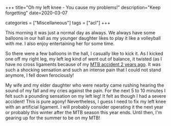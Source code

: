 +++
title="Oh my left knee - You cause my problems!"
description="Keep forgetting"
date=2020-03-07

categories = ["Miscellaneous"]
tags = ["acl"]
+++


This morning it was just a normal day as always. We always have some balloons in our hall as my younger daughter likes to 
play it like a volleyball with me. I also enjoy entertaining her for some time.

So there were a few balloons in the hall, I casually like to kick it. As I kicked one off my right leg, my left leg kind 
of went out of balance, it twisted (as I have no cross ligaments because of my [MTB accident 2 years ago](../acl-knee-injury-1). 
It was such a shocking sensation and such an intense pain that I could not stand anymore, I fell down ferociously!

My wife and my elder daughter who were nearby came rushing hearing the sound of my fall and my cries against the pain. For 
the next 5 to 10 minutes I felt such a pounding sensation on my left leg! It felt as though I had a severe accident! This 
is pure agony! Nevertheless, I guess I need to fix my left knee with an artificial ligament. I will probably consider 
operating it the next year or probably this winter after the MTB season this year ends. Until then, 
I'm gearing up for the summer to be on my MTB!